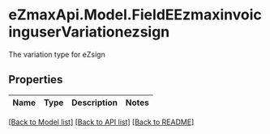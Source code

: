 # eZmaxApi.Model.FieldEEzmaxinvoicinguserVariationezsign
The variation type for eZsign

## Properties

Name | Type | Description | Notes
------------ | ------------- | ------------- | -------------

[[Back to Model list]](../README.md#documentation-for-models) [[Back to API list]](../README.md#documentation-for-api-endpoints) [[Back to README]](../README.md)

